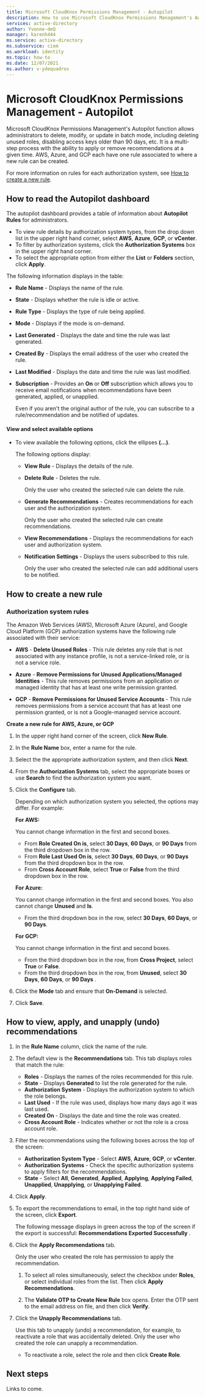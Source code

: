 ```yaml
---
title: Microsoft CloudKnox Permissions Management - Autopilot
description: How to use Microsoft CloudKnox Permissions Management's Autopilot function to delete, modify, or update rules in batch mode.
services: active-directory
author: Yvonne-deQ
manager: karenh444
ms.service: active-directory
ms.subservice: ciem
ms.workload: identity
ms.topic: how-to
ms.date: 12/07/2021
ms.author: v-ydequadros
---
```


# Microsoft CloudKnox Permissions Management - Autopilot

Microsoft CloudKnox Permissions Management's Autopilot function allows administrators to delete, modify, or update in batch mode, including deleting unused roles, disabling access keys older than 90 days, etc. It is a multi-step process with the ability to apply or remove recommendations at a given time. AWS, Azure, and GCP each have one rule associated to where a new rule can be created.   

For more information on rules for each authorization system, see [How to create a new rule](cloudknox-prod-autopilot.md#how-to-create-a-new-rule).

## How to read the Autopilot dashboard

The autopilot dashboard provides a table of information about **Autopilot Rules** for administrators. 

- To view rule details by authorization system types, from the  drop down list in the upper right hand corner, select **AWS**, **Azure**, **GCP**, or **vCenter**. 
- To filter by authorization systems, click the **Authorization Systems** box in the upper right hand corner.
- To select the appropriate option from either the **List** or **Folders** section, click **Apply**. 
 
The following information displays in the table:

- **Rule Name** - Displays the name of the rule.
- **State** - Displays whether the rule is idle or active.
- **Rule Type** - Displays the type of rule being applied. 
- **Mode** - Displays if the mode is on-demand.
- **Last Generated** - Displays the date and time the rule was last generated.
- **Created By** - Displays the email address of the user who created the rule.
- **Last Modified** - Displays the date and time the rule was last modified.
- **Subscription** - Provides an **On** or **Off** subscription which allows you to receive email notifications when recommendations have been generated, applied, or unapplied.

	Even if you aren't the original author of the rule, you can subscribe to a rule/recommendation and be notified of updates.

#### View and select available options

- To view available the following options, click the ellipses **(...)**.

  The following options display:
	 - **View Rule** - Displays the details of the rule.
     - **Delete Rule** - Deletes the rule. 

		 Only the user who created the selected rule can delete the rule. 
	- **Generate Recommendations** - Creates recommendations for each user and the authorization system.

		 Only the user who created the selected rule can create recommendations.
	- **View Recommendations** - Displays the recommendations for each user and authorization system.
	- **Notification Settings** - Displays the users subscribed to this rule.

		 Only the user who created the selected rule can add additional users to be notified.

## How to create a new rule

### Authorization system rules

The Amazon Web Services (AWS), Microsoft Azure (Azure), and Google Cloud Platform (GCP) authorization systems have the following rule associated with their service:

- **AWS** - **Delete Unused Roles** - This rule deletes any role that is not associated with any instance profile, is not a service-linked role, or is not a service role.

- **Azure** - **Remove Permissions for Unused Applications/Managed Identities** - This rule removes permissions from an application or managed identity that has at least one write permission granted.

- **GCP** - **Remove Permissions for Unused Service Accounts** - This rule removes permissions from a service account that has at least one permission granted, or is not a Google-managed service account.

**Create a new rule for AWS, Azure, or GCP**

1. In the upper right hand corner of the screen, click **New Rule**.

2. In the **Rule Name** box, enter a name for the rule.

3. Select the the appropriate authorization system, and then click **Next**. 

4. From the **Authorization Systems** tab, select the appropriate boxes or use **Search** to find the authorization system you want.

5. Click the **Configure** tab.

     Depending on which authorization system you selected, the options may differ. For example:

     **For AWS:**

 	 You cannot change information in the first and second boxes.
	 - From **Role Created On is**, select **30 Days**, **60 Days**, or **90 Days** from the third dropdown box in the row.
   	 - From **Role Last Used On is**, select **30 Days**, **60 Days**, or **90 Days** from the third dropdown box in the row.
	- From **Cross Account Role**, select **True** or **False** from the third dropdown box in the row.

	 **For Azure:**

     You cannot change information in the  first and second boxes. You also cannot change **Unused** and **Is**.
   	 - From the third dropdown box in the row, select **30 Days**, **60 Days**, or **90 Days**. 

	 **For GCP:**
	
     You cannot change information in the first and second boxes.
     - From the third dropdown box in the row, from **Cross Project**, select **True** or **False**.
	 - From the third dropdown box in the row, from **Unused**, select **30 Days**, **60 Days**, or **90 Days** .

7. Click the **Mode** tab and ensure that **On-Demand** is selected.

8. Click **Save**.

## How to view, apply, and unapply (undo) recommendations

1. In the **Rule Name** column, click the name of the rule.

2. The default view is the **Recommendations** tab. This tab displays roles that match the rule:

	 - **Roles** - Displays the names of the roles recommended for this rule.
	 - **State** - Displays **Generated** to list the role generated for the rule.
	 - **Authorization System** - Displays the authorization system to which the role belongs.
	 - **Last Used** - If the rule was used, displays how many days ago it was last used.
	 - **Created On** - Displays the date and time the role was created. 
	 - **Cross Account Role** - Indicates whether or not the role is a cross account role.

3. Filter the recommendations using the following boxes across the top of the screen:

	 - **Authorization System Type** - Select **AWS**, **Azure**, **GCP**, or **vCenter**.
	 - **Authorization Systems** - Check the specific authorization systems to apply filters for the recommendations.
	 - **State** - Select **All**, **Generated**, **Applied**, **Applying**, **Applying Failed**, **Unapplied**, **Unapplying**, or **Unapplying Failed**.

4. Click **Apply**.

5. To export the recommendations to email, in the top right hand side of the screen, click **Export**.

	 The following message displays in green across the top of the screen if the export is successful: **Recommendations Exported Successfully** .

6. Click the **Apply Recommendations** tab.

     Only the user who created the role has permission to apply the recommendation.

    1. To select all roles simultaneously, select the checkbox under **Roles**, or select individual roles from the list. Then click **Apply Recommendations**.
 
    2. The **Validate OTP to Create New Rule** box opens. Enter the OTP sent to the email address on file, and then click **Verify**.

9. Click the **Unapply Recommendations** tab.

	 Use this tab to unapply (undo) a recommendation, for example, to reactivate a role that was accidentally deleted. Only the user who created the role can unapply a recommendation.

    - To reactivate a role, select the role and then click **Create Role**.

## Next steps

Links to come.